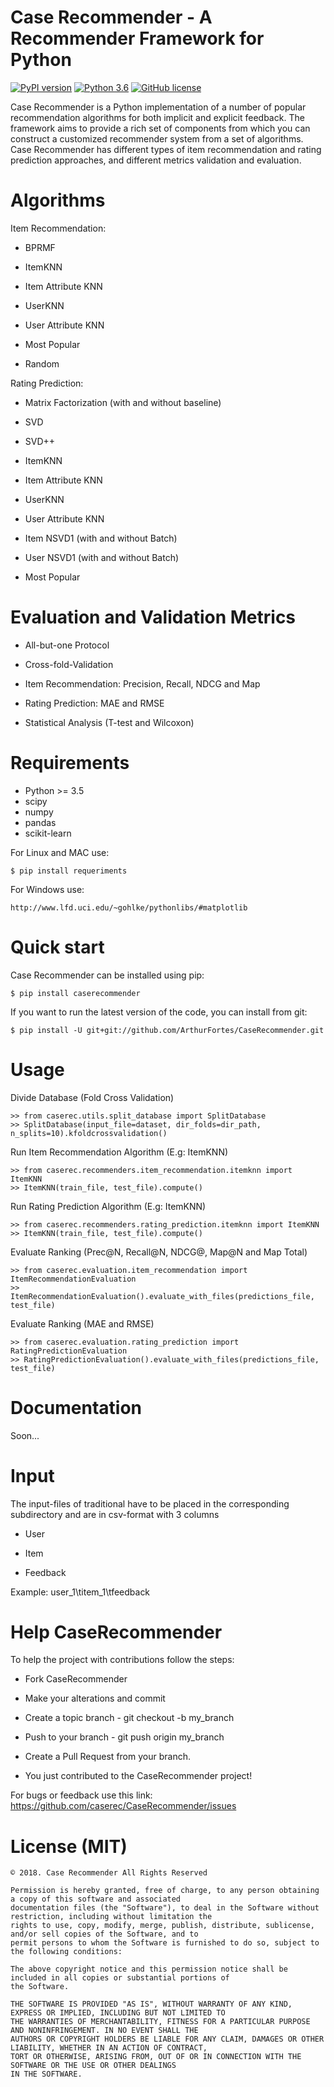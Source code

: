 # Case Recommender - A Recommender Framework for Python

[![PyPI version](https://badge.fury.io/py/CaseRecommender.svg)](https://badge.fury.io/py/CaseRecommender)
[![Python 3.6](https://img.shields.io/badge/python-3.6-blue.svg)](https://www.python.org/downloads/release/python-360/)
[![GitHub license](https://img.shields.io/github/license/caserec/CaseRecommender.svg)](https://github.com/caserec/CaseRecommender/blob/master/COPYING)


Case Recommender is a Python implementation of a number of popular recommendation algorithms for both implicit and explicit feedback.  The framework aims to provide a rich set of components from which you can construct a customized recommender system from a set of algorithms. Case Recommender has different types of item recommendation and rating prediction approaches, and different metrics validation and evaluation.


# Algorithms
Item Recommendation:

- BPRMF

- ItemKNN

- Item Attribute KNN

- UserKNN

- User Attribute KNN

- Most Popular

- Random

Rating Prediction:

- Matrix Factorization (with and without baseline)

- SVD

- SVD++

- ItemKNN

- Item Attribute KNN

- UserKNN

- User Attribute KNN

- Item NSVD1 (with and without Batch)

- User NSVD1 (with and without Batch)

- Most Popular


# Evaluation and Validation Metrics

- All-but-one Protocol

- Cross-fold-Validation

- Item Recommendation: Precision, Recall, NDCG and Map

- Rating Prediction: MAE and RMSE

- Statistical Analysis (T-test and Wilcoxon)

# Requirements 

- Python >= 3.5
- scipy
- numpy 
- pandas
- scikit-learn

For Linux and MAC use:

    $ pip install requeriments

For Windows use:

    http://www.lfd.uci.edu/~gohlke/pythonlibs/#matplotlib
    

# Quick start

Case Recommender can be installed using pip:

    $ pip install caserecommender

If you want to run the latest version of the code, you can install from git:
    
    $ pip install -U git+git://github.com/ArthurFortes/CaseRecommender.git
    
# Usage

Divide Database (Fold Cross Validation)

    >> from caserec.utils.split_database import SplitDatabase
    >> SplitDatabase(input_file=dataset, dir_folds=dir_path, n_splits=10).kfoldcrossvalidation()             
              

Run Item Recommendation Algorithm (E.g: ItemKNN)

    >> from caserec.recommenders.item_recommendation.itemknn import ItemKNN
    >> ItemKNN(train_file, test_file).compute()
    
Run Rating Prediction Algorithm (E.g: ItemKNN)

    >> from caserec.recommenders.rating_prediction.itemknn import ItemKNN
    >> ItemKNN(train_file, test_file).compute()

Evaluate Ranking (Prec@N, Recall@N, NDCG@, Map@N and Map Total)

    >> from caserec.evaluation.item_recommendation import ItemRecommendationEvaluation
    >> ItemRecommendationEvaluation().evaluate_with_files(predictions_file, test_file)
    
Evaluate Ranking (MAE and RMSE)

    >> from caserec.evaluation.rating_prediction import RatingPredictionEvaluation
    >> RatingPredictionEvaluation().evaluate_with_files(predictions_file, test_file)

# Documentation

Soon...

# Input

The input-files of traditional have to be placed in the corresponding subdirectory and are in csv-format with 3 columns 

- User

- Item

- Feedback

Example: user_1\titem_1\tfeedback

# Help CaseRecommender
To help the project with contributions follow the steps:

- Fork CaseRecommender

- Make your alterations and commit

- Create a topic branch - git checkout -b my_branch

- Push to your branch - git push origin my_branch

- Create a Pull Request from your branch.

- You just contributed to the CaseRecommender project!

For bugs or feedback use this link: https://github.com/caserec/CaseRecommender/issues


# License (MIT)

    © 2018. Case Recommender All Rights Reserved

    Permission is hereby granted, free of charge, to any person obtaining a copy of this software and associated 
    documentation files (the "Software"), to deal in the Software without restriction, including without limitation the 
    rights to use, copy, modify, merge, publish, distribute, sublicense, and/or sell copies of the Software, and to 
    permit persons to whom the Software is furnished to do so, subject to the following conditions:
    
    The above copyright notice and this permission notice shall be included in all copies or substantial portions of
    the Software.
    
    THE SOFTWARE IS PROVIDED "AS IS", WITHOUT WARRANTY OF ANY KIND, EXPRESS OR IMPLIED, INCLUDING BUT NOT LIMITED TO
    THE WARRANTIES OF MERCHANTABILITY, FITNESS FOR A PARTICULAR PURPOSE AND NONINFRINGEMENT. IN NO EVENT SHALL THE
    AUTHORS OR COPYRIGHT HOLDERS BE LIABLE FOR ANY CLAIM, DAMAGES OR OTHER LIABILITY, WHETHER IN AN ACTION OF CONTRACT,
    TORT OR OTHERWISE, ARISING FROM, OUT OF OR IN CONNECTION WITH THE SOFTWARE OR THE USE OR OTHER DEALINGS
    IN THE SOFTWARE.

